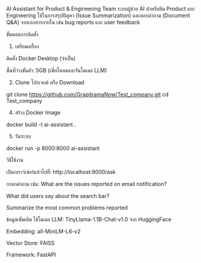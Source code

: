 AI Assistant for Product & Engineering Team
ระบบผู้ช่วย AI สำหรับทีม Product และ Engineering ใช้ในการสรุปปัญหา (Issue Summarization) และตอบคำถาม (Document Q&A) จากเอกสารภายใน เช่น bug reports และ user feedback

ขั้นตอนการติดตั้ง
1. เตรียมเครื่อง

ติดตั้ง Docker Desktop (จำเป็น)

พื้นที่ว่างขั้นต่ำ: 5GB (เพื่อโหลดและรันโมเดล LLM)

2. Clone โปรเจกต์ หรือ Download 

git clone https://github.com/GrapitramaNow/Test_company.git
cd Test_company


4. สร้าง Docker Image

docker build -t ai-assistant .

5. รันระบบ

docker run -p 8000:8000 ai-assistant

วิธีใช้งาน

เปิดเบราว์เซอร์แล้วไปที่:
http://localhost:8000/ask

กรอกคำถาม เช่น:
What are the issues reported on email notification?

What did users say about the search bar?

Summarize the most common problems reported


ข้อมูลเพิ่มเติม
ใช้โมเดล 
LLM: TinyLlama-1.1B-Chat-v1.0 จาก HuggingFace

Embedding: all-MiniLM-L6-v2

Vector Store: FAISS

Framework: FastAPI
